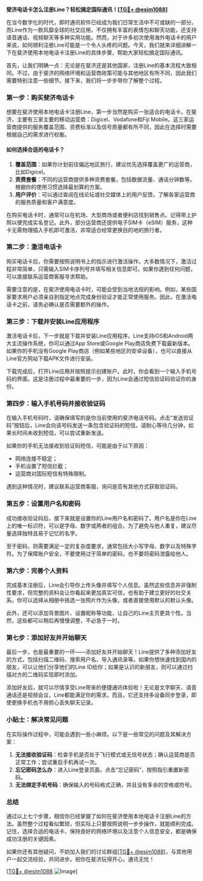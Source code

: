 **斐济电话卡怎么注册Line？轻松搞定国际通讯！[[TG💪+ @esim1088](https://t.me/s/esim1088)]**

在当今数字化的时代，即时通讯软件已经成为我们日常生活中不可或缺的一部分。而Line作为一款风靡全球的社交应用，不仅拥有丰富的表情包和聊天功能，还支持语音通话、视频聊天等多种实用功能。然而，对于许多初次使用海外电话卡的用户来说，如何顺利注册Line可能是一个令人头疼的问题。今天，我们就来详细讲解一下在斐济使用本地电话卡注册Line的具体步骤，帮助大家轻松搞定国际通讯。

首先，让我们明确一点：无论是在斐济还是其他国家，注册Line的基本流程大致相同。不过，由于斐济的网络环境和运营商政策可能与其他地区有所不同，因此我们需要特别注意一些细节。接下来，我们将一步步带你了解整个过程。

### 第一步：购买斐济电话卡

想要在斐济使用本地电话卡注册Line，第一步当然是购买一张适合的电话卡。在斐济，主要有三家主要的移动运营商：Digicel、Vodafone和Fiji Mobile。这三家运营商提供的服务覆盖范围、资费标准以及信号质量都有所不同，因此在选择时需要根据自己的需求进行权衡。

#### 如何选择合适的电话卡？
1. **覆盖范围**：如果你计划前往偏远地区旅行，建议优先选择覆盖更广的运营商，比如Digicel。
2. **资费套餐**：不同的运营商提供多种资费套餐，包括数据流量、通话分钟数等。根据你的使用习惯选择最划算的方案。
3. **用户评价**：可以通过查阅在线论坛或社交媒体上的用户反馈，了解各家运营商的服务质量和客户满意度。

在购买电话卡时，通常可以在机场、大型商场或者便利店找到销售点。记得带上护照以便完成实名登记。此外，部分运营商还提供电子SIM卡（eSIM）服务，这种卡无需物理插入手机即可激活，非常适合经常更换目的地的旅行者。

### 第二步：激活电话卡

购买电话卡后，你需要按照说明书上的指示进行激活操作。大多数情况下，激活过程非常简单，只需输入SIM卡序列号并填写相关信息即可。如果你遇到任何问题，可以直接联系运营商客服寻求帮助。

需要注意的是，在斐济使用电话卡时，可能会受到当地法规的影响。例如，某些国家要求用户必须亲自到指定地点完成身份验证才能正常使用服务。因此，在激活电话卡之前，请务必确认是否需要额外的操作。

### 第三步：下载并安装Line应用程序

激活电话卡后，下一步就是下载并安装Line应用程序。Line支持iOS和Android两大主流操作系统，你可以通过App Store或Google Play商店免费下载最新版本。如果你的手机没有Google Play商店（例如某些地区的安卓设备），也可以直接从Line官方网站下载APK文件进行安装。

下载完成后，打开Line应用并按照提示创建账户。此时，你会看到一个输入手机号码的界面。这是注册过程中最重要的一步，因为Line会通过短信验证码验证你的身份。

### 第四步：输入手机号码并接收验证码

在输入手机号码时，请确保填写的是你当前使用的斐济电话号码。点击“发送验证码”按钮后，Line会向该号码发送一条包含验证码的短信。请耐心等待几分钟，如果长时间未收到短信，可以尝试重新发送。

如果你的手机无法接收到验证码短信，可能是由于以下原因：
- 网络连接不稳定；
- 手机设置了短信拦截；
- 运营商对国际短信有特殊限制。

遇到这种情况时，建议联系运营商客服，询问是否有其他方式获取验证码。

### 第五步：设置用户名和密码

成功接收验证码后，接下来就是设置你的Line用户名和密码了。用户名是你在Line上的唯一标识符，可以是字母、数字或两者的组合。为了避免与他人重复，建议尽量选择独特且易于记忆的名字。

至于密码，则需要满足一定的复杂度要求，通常包括大小写字母、数字以及特殊字符。为了保障账户安全，不要使用过于简单的密码，也不要将密码泄露给他人。

### 第六步：完善个人资料

完成基本注册后，Line会引导你上传头像并填写个人信息。虽然这些信息并非强制性要求，但完整的资料会让你看起来更加真实可信，也有助于建立更好的社交关系。你可以选择从相册中挑选一张照片作为头像，或者直接使用默认的默认头像。

此外，还可以添加背景图片、设置昵称等功能，让自己的Line主页更具个性。当然，这些都可以稍后再慢慢调整，不必急于一时。

### 第七步：添加好友并开始聊天

最后一步，也是最重要的一环——添加好友并开始聊天！Line提供了多种添加好友的方式，包括扫描二维码、搜索用户名、导入通讯录等。如果你想快速找到国内的朋友，可以让他们分享他们的Line ID给你；如果是认识的新朋友，则可以通过扫描对方的二维码实现即时添加。

添加好友后，就可以尽情享受Line带来的便捷通讯体验啦！无论是文字聊天、语音通话还是视频会议，Line都能满足你的需求。而且，它还支持多设备同步登录，即使更换手机也不用担心丢失聊天记录。

### 小贴士：解决常见问题

在实际操作过程中，可能会遇到一些小麻烦。以下是一些常见的问题及其解决方案：

1. **无法接收验证码**：检查手机是否处于飞行模式或无信号状态；确认运营商是否正常工作；尝试重启手机再试一次。
2. **忘记密码怎么办**：进入Line登录页面，点击“忘记密码”，按照指引重置新密码。
3. **无法绑定手机号码**：确保输入的号码格式正确，并且没有多余的空格或符号。

### 总结

通过以上七个步骤，相信你已经掌握了如何在斐济使用本地电话卡注册Line的方法。虽然整个过程看似繁琐，但实际上只要按照说明一步步操作，就能顺利完成。记住，选择合适的电话卡、保持良好的网络环境以及注意个人信息安全，都是确保成功注册的关键因素。

如果你还有其他疑问，不妨加入我们的讨论群组[[TG💪+ @esim1088](https://t.me/s/esim1088)]，与其他用户一起交流经验，共同进步。祝你在斐济玩得开心，通讯无忧！

[[TG💪+ @esim1088](https://t.me/s/esim1088) ![Image](https://i.postimg.cc/4NQfJmqS/Snipaste-2025-05-13-00-14-12.png)]